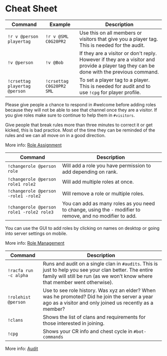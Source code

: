 # Cheat Sheet

| Command | Example | Description
| --- | --- | ---
| `!r v @person playertag` | `!r v @SML C0G20PR2` | Use this on all members or visitors that give you a player tag. This is needed for the audit.
| `!v @person` | `!v @Bob` | If they are a visitor or don't reply. However if they are a visitor and provide a player tag they can be done with the previous command.
| `!crsettag playertag @person` | `!crsettag C0G20PR2 SML` | To set a player tag to a player. This is needed for audit and to use `!cpg` for player profile.

Please give people a chance to respond in #welcome before adding roles because they will not be able to see that channel once they are a visitor. If you give roles make sure to continue to help them in `#visitors`.

Give people that break rules more than three minutes to correct it or get kicked, this is bad practice. Most of the time they can be reminded of the rules and we can all move on in a good direction.

More info: [Role Assignment](leader/new-user)

| Command | Description
| --- | ---
| `!changerole @person role` | Will add a role you have permission to add depending on rank.
| `!changerole @person role1 role2` | Will add multiple roles at once.
| `!changerole @person -role1 -role2` | Will remove a role or multiple roles.
| `!changerole @person role1 -role2 role3` | You can add as many roles as you need to change, using the `-` modifier to remove, and no modifier to add.

You can use the GUI to add roles by clicking on names on desktop or going into server settings on mobile.

More info: [Role Management](leader/manage-roles)

| Command | Description
| --- | ---
| `!racfa run -c alpha` | Runs and audit on a single clan in `#audits`. This is just to help you see your clan better. The entire family will still be run (as we won’t know where that member went otherwise).
| `!rolehist @person` | Use to see role history. Was xyz an elder? When was he promoted? Did he join the server a year ago as a visitor and only joined us recently as a member?
| `!clans` | Shows the list of clans and requirements for those interested in joining.
| `!cpg `| Shows your CR info and chest cycle in `#bot-commands`

More info: [Audit](leader/audit)
